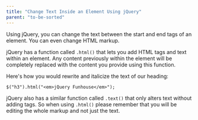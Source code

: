 ```yaml
---
title: "Change Text Inside an Element Using jQuery"
parent: "to-be-sorted"
---
```


Using jQuery, you can change the text between the start and end tags of an element. You can even change HTML markup.

jQuery has a function called `.html()` that lets you add HTML tags and text within an element. Any content previously within the element will be completely replaced with the content you provide using this function.

Here's how you would rewrite and italicize the text of our heading:

    $("h3").html("<em>jQuery Funhouse</em>");

jQuery also has a similar function called `.text()` that only alters text without adding tags. So when using `.html()` please remember that you will be editing the whole markup and not just the text.

